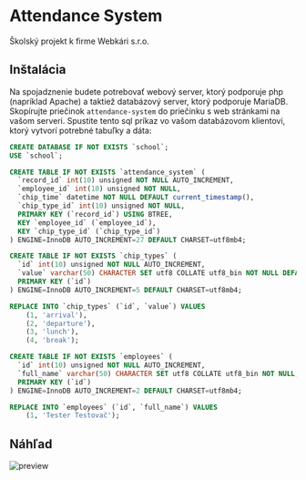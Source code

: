 # Attendance System
Školský projekt k firme Webkári s.r.o.

## Inštalácia
Na spojadznenie budete potrebovať webový server, ktorý podporuje php (napríklad Apache) a taktiež databázový server, ktorý podporuje MariaDB.
Skopírujte priečinok `attendance-system` do priečinku s web stránkami na vašom serveri.
Spustite tento sql príkaz vo vašom databázovom klientovi, ktorý vytvorí potrebné tabuľky a dáta:
```sql
CREATE DATABASE IF NOT EXISTS `school`;
USE `school`;

CREATE TABLE IF NOT EXISTS `attendance_system` (
  `record_id` int(10) unsigned NOT NULL AUTO_INCREMENT,
  `employee_id` int(10) unsigned NOT NULL,
  `chip_time` datetime NOT NULL DEFAULT current_timestamp(),
  `chip_type_id` int(10) unsigned NOT NULL,
  PRIMARY KEY (`record_id`) USING BTREE,
  KEY `employee_id` (`employee_id`),
  KEY `chip_type_id` (`chip_type_id`)
) ENGINE=InnoDB AUTO_INCREMENT=27 DEFAULT CHARSET=utf8mb4;

CREATE TABLE IF NOT EXISTS `chip_types` (
  `id` int(10) unsigned NOT NULL AUTO_INCREMENT,
  `value` varchar(50) CHARACTER SET utf8 COLLATE utf8_bin NOT NULL DEFAULT '',
  PRIMARY KEY (`id`)
) ENGINE=InnoDB AUTO_INCREMENT=5 DEFAULT CHARSET=utf8mb4;

REPLACE INTO `chip_types` (`id`, `value`) VALUES
	(1, 'arrival'),
	(2, 'departure'),
	(3, 'lunch'),
	(4, 'break');

CREATE TABLE IF NOT EXISTS `employees` (
  `id` int(10) unsigned NOT NULL AUTO_INCREMENT,
  `full_name` varchar(50) CHARACTER SET utf8 COLLATE utf8_bin NOT NULL,
  PRIMARY KEY (`id`)
) ENGINE=InnoDB AUTO_INCREMENT=2 DEFAULT CHARSET=utf8mb4;

REPLACE INTO `employees` (`id`, `full_name`) VALUES
	(1, 'Tester Testovač');
```

## Náhľad
![preview](https://user-images.githubusercontent.com/54020396/161379557-c275a204-8093-43c7-bd81-3491ad89587e.png)
